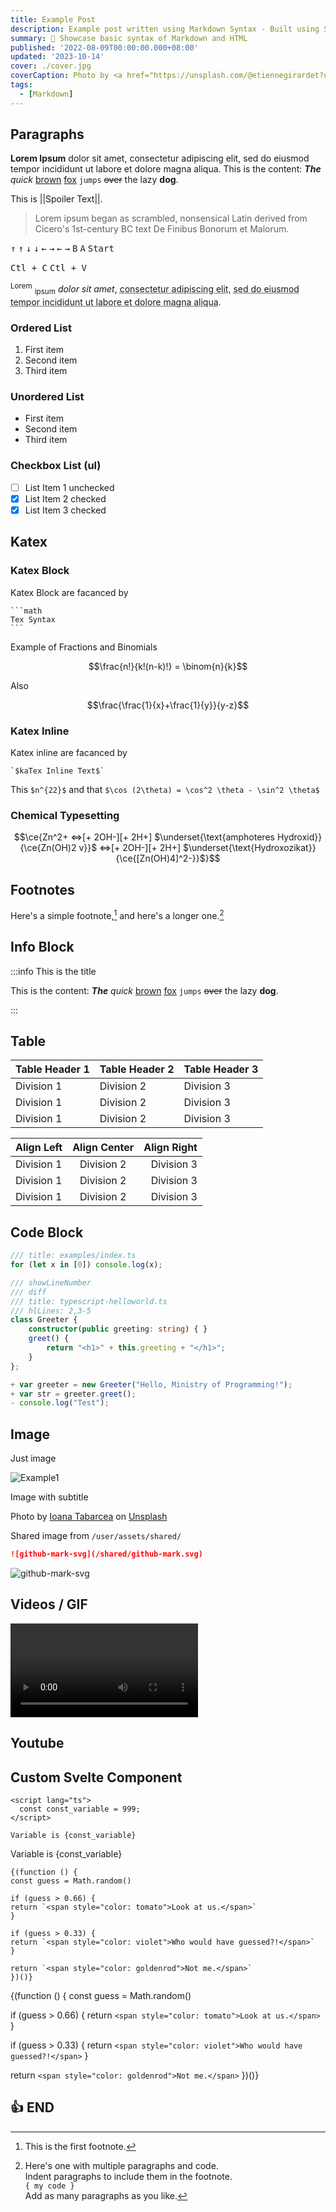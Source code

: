 ```yaml
---
title: Example Post
description: Example post written using Markdown Syntax - Built using SvelteKit.
summary: 📝 Showcase basic syntax of Markdown and HTML
published: '2022-08-09T00:00:00.000+08:00'
updated: '2023-10-14'
cover: ./cover.jpg
coverCaption: Photo by <a href="https://unsplash.com/@etiennegirardet?utm_source=unsplash&utm_medium=referral&utm_content=creditCopyText">Etienne Girardet</a> on <a href="https://unsplash.com/s/photos/motivation?utm_source=unsplash&utm_medium=referral&utm_content=creditCopyText">Unsplash</a>
tags:
  - [Markdown]
---
```


<script lang="ts">
  import Youtube from '$lib/components/youtube.svelte'
  import Custom from '$custom/custom.svelte'
  const const_variable = 999;

  import Folder from '$lib/components/folder.svelte'

  let configFolder = [
    { name: 'QWER.config.js', icon: 'i-vscode-icons-file-type-typescript-official' },
    { name: 'site.ts', icon: 'i-bxs-file-js' }
  ]
</script>

## Paragraphs

**Lorem Ipsum** dolor sit amet, consectetur adipiscing elit, sed do eiusmod tempor incididunt ut labore et dolore magna aliqua. This is the content: **_The_** _quick_ <u>brown</u> [fox](https://www.foxnews.com/) `jumps` ~~over~~ the lazy **dog**.

This is ||Spoiler Text||.

> Lorem ipsum began as scrambled, nonsensical Latin derived from Cicero's 1st-century BC text De Finibus Bonorum et Malorum.

<kbd>↑</kbd> <kbd>↑</kbd> <kbd>↓</kbd> <kbd>↓</kbd> <kbd>←</kbd> <kbd>→</kbd> <kbd>←</kbd> <kbd>→</kbd> <kbd>B</kbd> <kbd>A</kbd> <kbd>Start</kbd>

<kbd>Ctl + C</kbd> <kbd>Ctl + V</kbd>

<sup>Lorem</sup> <sub>ipsum</sub> <cite>dolor sit amet</cite>, <acronym title="Consectetur Adipiscing Elit">consectetur adipiscing elit</acronym>, <abbr title="Aliqua">sed do eiusmod tempor incididunt ut labore et dolore magna aliqua</abbr>.

### Ordered List

1. First item
2. Second item
3. Third item

### Unordered List

- First item
- Second item
- Third item

### Checkbox List (ul)

- [ ] List Item 1 unchecked
- [x] List Item 2 checked
- [x] List Item 3 checked

## Katex

### Katex Block

Katex Block are facanced by

````text
```math
Tex Syntax
```
````

Example of Fractions and Binomials

```math
\frac{n!}{k!(n-k)!} = \binom{n}{k}
```

Also

```math
\frac{\frac{1}{x}+\frac{1}{y}}{y-z}
```

### Katex Inline

Katex inline are facanced by

````text
`$kaTex Inline Text$`
````

This `$n^{22}$` and that `$\cos (2\theta) = \cos^2 \theta - \sin^2 \theta$`

### Chemical Typesetting

```math
\ce{Zn^2+  <=>[+ 2OH-][+ 2H+]  $\underset{\text{amphoteres Hydroxid}}{\ce{Zn(OH)2 v}}$  <=>[+ 2OH-][+ 2H+]  $\underset{\text{Hydroxozikat}}{\ce{[Zn(OH)4]^2-}}$}
```

## Footnotes

Here's a simple footnote,[^1] and here's a longer one.[^bignote]

[^1]: This is the first footnote.

[^bignote]: Here's one with multiple paragraphs and code.  
    Indent paragraphs to include them in the footnote.  
    `{ my code }`  
    Add as many paragraphs as you like.

## Info Block

:::info This is the title

This is the content: **_The_** _quick_ <u>brown</u> [fox](https://www.foxnews.com/) `jumps` ~~over~~ the lazy **dog**.

:::

## Table

| Table Header 1 | Table Header 2 | Table Header 3 |
| -------------- | -------------- | -------------- |
| Division 1     | Division 2     | Division 3     |
| Division 1     | Division 2     | Division 3     |
| Division 1     | Division 2     | Division 3     |

| Align Left | Align Center | Align Right |
| :------------- | :------------: | -------------: |
| Division 1     |   Division 2   |     Division 3 |
| Division 1     |   Division 2   |     Division 3 |
| Division 1     |   Division 2   |     Division 3 |

## Code Block

```ts
/// title: examples/index.ts
for (let x in [0]) console.log(x);
```

```ts
/// showLineNumber
/// diff
/// title: typescript-helloworld.ts
/// hlLines: 2,3-5
class Greeter {
    constructor(public greeting: string) { }
    greet() {
        return "<h1>" + this.greeting + "</h1>";
    }
};

+ var greeter = new Greeter("Hello, Ministry of Programming!");
+ var str = greeter.greet();
- console.log("Test");
```

## Image

Just image

![Example1](/example/example1.jpg)

Image with subtitle

<ImgZoom src="/example/example1.jpg" alt="Example1" class="h-full object-cover">
Photo by <a href="https://unsplash.com/@willy24?utm_source=unsplash&utm_medium=referral&utm_content=creditCopyText">Ioana Tabarcea</a> on <a href="https://unsplash.com/s/photos/morning?utm_source=unsplash&utm_medium=referral&utm_content=creditCopyText">Unsplash</a>
</ImgZoom>

Shared image from `/user/assets/shared/`

```md
![github-mark-svg](/shared/github-mark.svg)
```

![github-mark-svg](/shared/github-mark.svg)

## Videos / GIF

![MP4 Example](/example/example2.mp4)

## Youtube

<Youtube id="nvQz-OjfZCs"/>

## Custom Svelte Component

<div class="p4 border-1 shadow-xl rounded-xl border-black dark:border-white overflow-auto">
  <Folder name="config" files={configFolder} expanded/>
</div>

<div class="my4">
  <Custom name="custom object" />
</div>

```svelte
<script lang="ts">
  const const_variable = 999;
</script>

Variable is {const_variable}
```

Variable is {const_variable}

```svelte
{(function () {
const guess = Math.random()

if (guess > 0.66) {
return `<span style="color: tomato">Look at us.</span>`
}

if (guess > 0.33) {
return `<span style="color: violet">Who would have guessed?!</span>`
}

return `<span style="color: goldenrod">Not me.</span>`
})()}
```

{(function () {
const guess = Math.random()

if (guess > 0.66) {
return `<span style="color: tomato">Look at us.</span>`
}

if (guess > 0.33) {
return `<span style="color: violet">Who would have guessed?!</span>`
}

return `<span style="color: goldenrod">Not me.</span>`
})()}

## 👍 END
